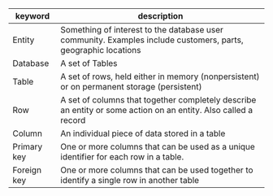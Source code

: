 |keyword|description|
|-------|-----------|
|Entity| Something of interest to the database user community. Examples include customers, parts, geographic locations|
|Database |  A set of Tables |
|Table| A set of rows, held either in memory (nonpersistent) or on permanent storage (persistent)|
|Row | A set of columns that together completely describe an entity or some action on an entity. Also called a record |
|Column|An individual piece of data stored in a table|
|Primary key| One or more columns that can be used as a unique identifier for each row in a table.|
|Foreign key | One or more columns that can be used together to identify a single row in another table |
